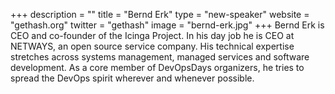 +++
description = ""
title = "Bernd Erk"
type = "new-speaker"
website = "gethash.org"
twitter = "gethash"
image = "bernd-erk.jpg"
+++
Bernd Erk is CEO and co-founder of the Icinga Project. In his day job he is CEO at 
NETWAYS, an open source service company. His technical expertise stretches across systems 
management, managed services and software development. As a core member of DevOpsDays 
organizers, he tries to spread the DevOps spirit wherever and whenever possible.